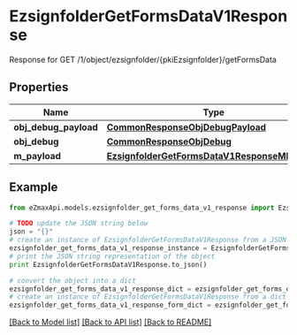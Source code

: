 # EzsignfolderGetFormsDataV1Response

Response for GET /1/object/ezsignfolder/{pkiEzsignfolder}/getFormsData

## Properties
Name | Type | Description | Notes
------------ | ------------- | ------------- | -------------
**obj_debug_payload** | [**CommonResponseObjDebugPayload**](CommonResponseObjDebugPayload.md) |  | 
**obj_debug** | [**CommonResponseObjDebug**](CommonResponseObjDebug.md) |  | [optional] 
**m_payload** | [**EzsignfolderGetFormsDataV1ResponseMPayload**](EzsignfolderGetFormsDataV1ResponseMPayload.md) |  | 

## Example

```python
from eZmaxApi.models.ezsignfolder_get_forms_data_v1_response import EzsignfolderGetFormsDataV1Response

# TODO update the JSON string below
json = "{}"
# create an instance of EzsignfolderGetFormsDataV1Response from a JSON string
ezsignfolder_get_forms_data_v1_response_instance = EzsignfolderGetFormsDataV1Response.from_json(json)
# print the JSON string representation of the object
print EzsignfolderGetFormsDataV1Response.to_json()

# convert the object into a dict
ezsignfolder_get_forms_data_v1_response_dict = ezsignfolder_get_forms_data_v1_response_instance.to_dict()
# create an instance of EzsignfolderGetFormsDataV1Response from a dict
ezsignfolder_get_forms_data_v1_response_form_dict = ezsignfolder_get_forms_data_v1_response.from_dict(ezsignfolder_get_forms_data_v1_response_dict)
```
[[Back to Model list]](../README.md#documentation-for-models) [[Back to API list]](../README.md#documentation-for-api-endpoints) [[Back to README]](../README.md)


